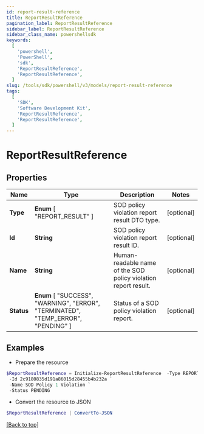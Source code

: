 ```yaml
---
id: report-result-reference
title: ReportResultReference
pagination_label: ReportResultReference
sidebar_label: ReportResultReference
sidebar_class_name: powershellsdk
keywords:
  [
    'powershell',
    'PowerShell',
    'sdk',
    'ReportResultReference',
    'ReportResultReference',
  ]
slug: /tools/sdk/powershell/v3/models/report-result-reference
tags:
  [
    'SDK',
    'Software Development Kit',
    'ReportResultReference',
    'ReportResultReference',
  ]
---
```


# ReportResultReference

## Properties

| Name | Type | Description | Notes |
| --- | --- | --- | --- |
| **Type** | **Enum** [ "REPORT_RESULT" ] | SOD policy violation report result DTO type. | [optional] |
| **Id** | **String** | SOD policy violation report result ID. | [optional] |
| **Name** | **String** | Human-readable name of the SOD policy violation report result. | [optional] |
| **Status** | **Enum** [ "SUCCESS", "WARNING", "ERROR", "TERMINATED", "TEMP_ERROR", "PENDING" ] | Status of a SOD policy violation report. | [optional] |

## Examples

- Prepare the resource

```powershell
$ReportResultReference = Initialize-ReportResultReference  -Type REPORT_RESULT `
 -Id 2c9180835d191a86015d28455b4b232a `
 -Name SOD Policy 1 Violation `
 -Status PENDING
```

- Convert the resource to JSON

```powershell
$ReportResultReference | ConvertTo-JSON
```

[[Back to top]](#)
